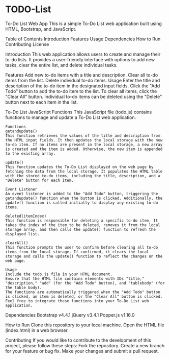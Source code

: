 # TODO-List
To-Do List Web App
This is a simple To-Do List web application built using HTML, Bootstrap, and JavaScript.

Table of Contents
  Introduction
  Features
  Usage
  Dependencies
  How to Run
  Contributing
  License
  
Introduction
  This web application allows users to create and manage their to-do lists. It provides a user-friendly interface with options to add new tasks, clear the   entire list, and delete individual tasks.

Features
  Add new to-do items with a title and description.
  Clear all to-do items from the list.
  Delete individual to-do items.
  Usage
  Enter the title and description of the to-do item in the designated input fields.
  Click the "Add Todo" button to add the to-do item to the list.
  To clear all items, click the "Clear All" button.
  Individual to-do items can be deleted using the "Delete" button next to each item in the list.
  
  To-Do List JavaScript Functions
    This JavaScript file (todo.js) contains functions to manage and update a To-Do List web application.
    
    Functions
    getandupdate()
    This function retrieves the values of the title and description from the HTML input fields. It then updates the local storage with the new to-do item. If no items are present in the local storage, a new array is created and the item is added. Otherwise, the new item is appended to the existing array.
    
    update()
    This function updates the To-Do List displayed on the web page by fetching the data from the local storage. It populates the HTML table with the stored to-do items, including the title, description, and a "Delete" button for each item.
    
    Event Listener
    An event listener is added to the "Add Todo" button, triggering the getandupdate() function when the button is clicked. Additionally, the update() function is called initially to display any existing to-do items.
    
    deleted(itemIndex)
    This function is responsible for deleting a specific to-do item. It takes the index of the item to be deleted, removes it from the local storage array, and then calls the update() function to refresh the displayed list.
    
    clearAll()
    This function prompts the user to confirm before clearing all to-do items from the local storage. If confirmed, it clears the local storage and calls the update() function to reflect the changes on the web page.
    
    Usage
    Include the todo.js file in your HTML document.
    Ensure that the HTML file contains elements with IDs "title," "description," "add" (for the "Add Todo" button), and "tablebody" (for the table body).
    The functions are automatically triggered when the "Add Todo" button is clicked, an item is deleted, or the "Clear All" button is clicked.
    Feel free to integrate these functions into your To-Do List web application.

Dependencies
  Bootstrap v4.4.1
  jQuery v3.4.1
  Popper.js v1.16.0  
  
How to Run
  Clone this repository to your local machine.
  Open the HTML file (index.html) in a web browser.

Contributing
If you would like to contribute to the development of this project, please follow these steps:
  Fork the repository.
  Create a new branch for your feature or bug fix.
  Make your changes and submit a pull request.
